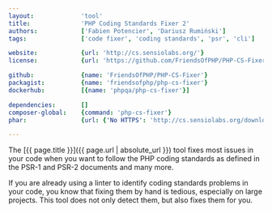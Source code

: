 ```yaml
---
layout:             'tool'
title:              'PHP Coding Standards Fixer 2'
authors:            ['Fabien Potencier', 'Dariusz Rumiński']
tags:               ['code fixer', 'coding standards', 'psr', 'cli'] 

website:            {url: 'http://cs.sensiolabs.org/'}
license:            {url: 'https://github.com/FriendsOfPHP/PHP-CS-Fixer/blob/master/LICENSE', label: 'MIT License'}

github:             {name: 'FriendsOfPHP/PHP-CS-Fixer'}
packagist:          {name: 'friendsofphp/php-cs-fixer'}               
dockerhub:          [{name: 'phpqa/php-cs-fixer'}]     

dependencies:       []
composer-global:    {command: 'php-cs-fixer'}
phar:               {url: {'No HTTPS': 'http://cs.sensiolabs.org/download/php-cs-fixer-v2.phar'}}

---
```


The [{{ page.title }}]({{ page.url | absolute_url }}) tool fixes most issues in your code when you want to follow the PHP coding standards as defined in the PSR-1 and PSR-2 documents and many more.

<!--more--> 

If you are already using a linter to identify coding standards problems in your code, you know that fixing them by hand is tedious, especially on large projects. This tool does not only detect them, but also fixes them for you.
